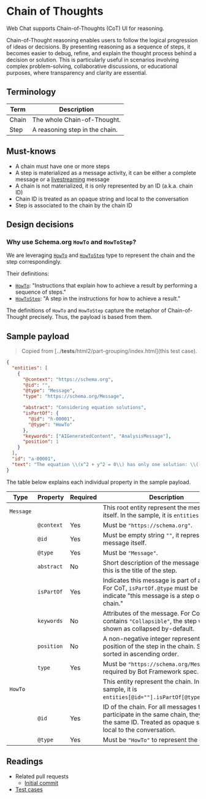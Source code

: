 # Chain of Thoughts

Web Chat supports Chain-of-Thoughts (CoT) UI for reasoning.

Chain-of-Thought reasoning enables users to follow the logical progression of ideas or decisions. By presenting reasoning as a sequence of steps, it becomes easier to debug, refine, and explain the thought process behind a decision or solution. This is particularly useful in scenarios involving complex problem-solving, collaborative discussions, or educational purposes, where transparency and clarity are essential.

## Terminology

| Term  | Description                    |
| ----- | ------------------------------ |
| Chain | The whole Chain-of-Thought.    |
| Step  | A reasoning step in the chain. |

## Must-knows

- A chain must have one or more steps
- A step is materialized as a message activity, it can be either a complete message or a [livestreaming](./LIVESTREAMING.md) message
- A chain is not materialized, it is only represented by an ID (a.k.a. chain ID)
- Chain ID is treated as an opaque string and local to the conversation
- Step is associated to the chain by the chain ID

## Design decisions

### Why use Schema.org `HowTo` and `HowToStep`?

We are leveraging [`HowTo`](https://schema.org/HowTo) and [`HowToStep`](https://schema.org/HowToStep) type to represent the chain and the step correspondingly.

Their definitions:

- [`HowTo`](https://schema.org/HowTo): "Instructions that explain how to achieve a result by performing a sequence of steps."
- [`HowToStep`](https://schema.org/HowToStep): "A step in the instructions for how to achieve a result."

The definitions of `HowTo` and `HowToStep` capture the metaphor of Chain-of-Thought precisely. Thus, the payload is based from them.

## Sample payload

> Copied from [../__tests__/html2/part-grouping/index.html](this test case).

```json
{
  "entities": [
    {
      "@context": "https://schema.org",
      "@id": "",
      "@type": "Message",
      "type": "https://schema.org/Message",

      "abstract": "Considering equation solutions",
      "isPartOf": {
        "@id": "h-00001",
        "@type": "HowTo"
      },
      "keywords": ["AIGeneratedContent", "AnalysisMessage"],
      "position": 1
    }
  ],
  "id": "a-00001",
  "text": "The equation \\(x^2 + y^2 = 0\\) has only one solution: \\((0, 0)\\). This means the graph would only plot a single point at the origin."
}
```

The table below explains each individual property in the sample payload.

| Type      | Property   | Required | Description                                                                                                                                           |
| --------- | ---------- | -------- | ----------------------------------------------------------------------------------------------------------------------------------------------------- |
| `Message` |            |          | This root entity represent the message itself. In the sample, it is `entities[@id=""]`.                                                               |
|           | `@context` | Yes      | Must be `"https://schema.org"`.                                                                                                                       |
|           | `@id`      | Yes      | Must be empty string `""`, it represents the message itself.                                                                                          |
|           | `@type`    | Yes      | Must be `"Message"`.                                                                                                                                  |
|           | `abstract` | No       | Short description of the message. For CoT, this is the title of the step.                                                                             |
|           | `isPartOf` | Yes      | Indicates this message is part of a group. For CoT, `isPartOf.@type` must be `"HowTo"` to indicate "this message is a step of the chain."             |
|           | `keywords` | No       | Attributes of the message. For CoT, if it contains `"Collapsible"`, the step will be shown as collapsed by-default.                                   |
|           | `position` | No       | A non-negative integer representing the position of the step in the chain. Steps are sorted in ascending order.                                       |
|           | `type`     | Yes      | Must be `"https://schema.org/Message"`, required by Bot Framework spec.                                                                               |
| `HowTo`   |            |          | This entity represent the chain. In the sample, it is `entities[@id=""].isPartOf[@type="HowTo"]`.                                                     |
|           | `@id`      | Yes      | ID of the chain. For all messages that participate in the same chain, they share the same ID. Treated as opaque string and local to the conversation. |
|           | `@type`    | Yes      | Must be `"HowTo"` to represent the chain.                                                                                                             |

## Readings

- Related pull requests
  - [Initial commit](https://github.com/microsoft/BotFramework-WebChat/pull/5553)
- [Test cases](/__tests__/html2/part-grouping)
